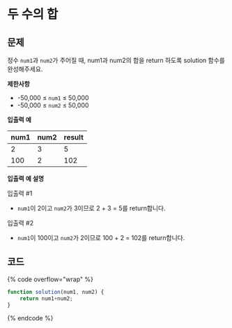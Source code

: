 # 두 수의 합

## 문제

정수 `num1`과 `num2`가 주어질 때, num1과 num2의 합을 return 하도록 solution 함수를 완성해주세요.



**제한사항**

* \-50,000 ≤ `num1` ≤ 50,000
* \-50,000 ≤ `num2` ≤ 50,000



**입출력 예**

| num1 | num2 | result |
| ---- | ---- | ------ |
| 2    | 3    | 5      |
| 100  | 2    | 102    |



**입출력 예 설명**

입출력 #1

* `num1`이 2이고 `num2`가 3이므로 2 + 3 = 5를 return합니다.

입출력 #2

* `num1`이 100이고 `num2`가 2이므로 100 + 2 = 102를 return합니다.



## 코드

{% code overflow="wrap" %}
```javascript
function solution(num1, num2) {
    return num1+num2;
}
```
{% endcode %}
